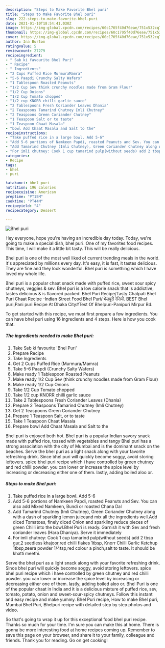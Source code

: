 ```yaml
---
description: "Steps to Make Favorite Bhel puri"
title: "Steps to Make Favorite Bhel puri"
slug: 222-steps-to-make-favorite-bhel-puri
date: 2021-01-10T18:54:41.030Z
image: https://img-global.cpcdn.com/recipes/60c1705f40d76eae/751x532cq70/bhel-puri-recipe-main-photo.jpg
thumbnail: https://img-global.cpcdn.com/recipes/60c1705f40d76eae/751x532cq70/bhel-puri-recipe-main-photo.jpg
cover: https://img-global.cpcdn.com/recipes/60c1705f40d76eae/751x532cq70/bhel-puri-recipe-main-photo.jpg
author: Ina Burton
ratingvalue: 5
reviewcount: 27279
recipeingredient:
- " Sab ki favourite Bhel Puri"
- " Recipe"
- " Ingredients"
- "2 Cups Puffed Rice MurmuraMamra"
- "5-6 Paapdi Crunchy Salty Wafers"
- "1 Tablespoon Roasted Peanuts"
- "1/2 Cup Sev think crunchy noodles made from Gram Flour"
- "1/2 Cup Onions"
- "1/2 Cup Tomato chopped"
- "1/2 cup KNORR chilli garlic sauce"
- "2 Tablespoons Fresh Coriander Leaves Dhania"
- "2 Teaspoons Tamarind Chutney Imli Chutney"
- "2 Teaspoons Green Coriander Chutney"
- "1 Teaspoon Salt or to taste"
- "1 Teaspoon Chaat Masala"
- "bowl Add Chaat Masala and Salt to the"
recipeinstructions:
- "Take puffed rice in a large bowl. Add 5-6"
- "Add 5-6 portions of Namkeen Papdi, roasted Peanuts and Sev. You can also add Mixed Namkeen, Bundi or roasted Chana Dal"
- "Add Tamarind Chutney (Imli Chutney), Green Coriander Chutney along with a dash of sparkling lemon juiceand mix all the ingredients well.Add diced Tomatoes, finely diced Onion and sparkling reduce pieces of green Chilli into the bowl.Bhel Puri is ready. Garnish it with Sev and fresh coriander leaves (Hara Dhaniya). Serve it immediately"
- "For imli chutney: Cook 1 cup tamarind pulp(without seeds) add 2 tbsp gur,2 seedless khajoor,red chilli flakes 1tbsp, Knorr Chilli Garlic Ketchup 1tbsp,zeera powder 1/4tsp,red colour a pinch,salt to taste. It should be khatti meethi."
categories:
- Recipe
tags:
- bhel
- puri

katakunci: bhel puri 
nutrition: 196 calories
recipecuisine: American
preptime: "PT15M"
cooktime: "PT44M"
recipeyield: "4"
recipecategory: Dessert

---
```



![Bhel puri](https://img-global.cpcdn.com/recipes/60c1705f40d76eae/751x532cq70/bhel-puri-recipe-main-photo.jpg)

Hey everyone, hope you're having an incredible day today. Today, we're going to make a special dish, bhel puri. One of my favorites food recipes. This time, I will make it a little bit tasty. This will be really delicious.

Bhel puri is one of the most well liked of current trending meals in the world. It's appreciated by millions every day. It's easy, it is fast, it tastes delicious. They are fine and they look wonderful. Bhel puri is something which I have loved my whole life.

Bhel puri is a popular chaat snack made with puffed rice, sweet sour spicy chutneys, veggies &amp; sev. Bhel puri is a low calorie snack that is addictive, tastes delicious &amp; is flavored packed. Bhel Puri Recipe/Tasty Chatpati Bhel Puri Chaat Recipe -Indian Street Food Bhel Puri/ भेलपुरी रेसिपी. BEST Bhel puri,Pani puri Recipe At Dhaka City#Test Of Bhelpuri-Panipuri Mirpur Bd.


To get started with this recipe, we must first prepare a few ingredients. You can have bhel puri using 16 ingredients and 4 steps. Here is how you cook that.

<!--inarticleads1-->

##### The ingredients needed to make Bhel puri:

1. Take  Sab ki favourite &#39;Bhel Puri&#39;
1. Prepare  Recipe
1. Take  Ingredients
1. Get 2 Cups Puffed Rice (Murmura/Mamra)
1. Take 5-6 Paapdi (Crunchy Salty Wafers)
1. Make ready 1 Tablespoon Roasted Peanuts
1. Make ready 1/2 Cup Sev (think crunchy noodles made from Gram Flour)
1. Make ready 1/2 Cup Onions
1. Take 1/2 Cup Tomato chopped
1. Take 1/2 cup KNORR chilli garlic sauce
1. Take 2 Tablespoons Fresh Coriander Leaves (Dhania)
1. Prepare 2 Teaspoons Tamarind Chutney (Imli Chutney)
1. Get 2 Teaspoons Green Coriander Chutney
1. Prepare 1 Teaspoon Salt, or to taste
1. Take 1 Teaspoon Chaat Masala
1. Prepare bowl Add Chaat Masala and Salt to the


Bhel puri is enjoyed both hot. Bhel puri is a popular Indian savory snack made with puffed rice, tossed with vegetables and tangy Bhel puri has a strong association with the city of Mumbai and is the dominant snack on the beaches. Serve the bhel puri as a light snack along with your favorite refreshing drink. Since bhel puri will quickly become soggy, avoid storing leftovers. spice bhel puri recipe which i have controlled by green chutney and red chilli powder. you can lower or increase the spice level by increasing or decreasing either one of them. lastly, adding boiled aloo or. 

<!--inarticleads2-->

##### Steps to make Bhel puri:

1. Take puffed rice in a large bowl. Add 5-6
1. Add 5-6 portions of Namkeen Papdi, roasted Peanuts and Sev. You can also add Mixed Namkeen, Bundi or roasted Chana Dal
1. Add Tamarind Chutney (Imli Chutney), Green Coriander Chutney along with a dash of sparkling lemon juiceand mix all the ingredients well.Add diced Tomatoes, finely diced Onion and sparkling reduce pieces of green Chilli into the bowl.Bhel Puri is ready. Garnish it with Sev and fresh coriander leaves (Hara Dhaniya). Serve it immediately
1. For imli chutney: Cook 1 cup tamarind pulp(without seeds) add 2 tbsp gur,2 seedless khajoor,red chilli flakes 1tbsp, Knorr Chilli Garlic Ketchup 1tbsp,zeera powder 1/4tsp,red colour a pinch,salt to taste. It should be khatti meethi.


Serve the bhel puri as a light snack along with your favorite refreshing drink. Since bhel puri will quickly become soggy, avoid storing leftovers. spice bhel puri recipe which i have controlled by green chutney and red chilli powder. you can lower or increase the spice level by increasing or decreasing either one of them. lastly, adding boiled aloo or. Bhel Puri is one of the popular chaat in India and it is a delicious mixture of puffed rice, sev, tomato, potato, onion and sweet-sour-spicy chutneys. Follow this instant and easy recipe and make yummy. Bhel Puri recipe, How to make Bhel puri, Mumbai Bhel Puri, Bhelpuri recipe with detailed step by step photos and video. 

So that's going to wrap it up for this exceptional food bhel puri recipe. Thanks so much for your time. I'm sure you can make this at home. There is gonna be more interesting food at home recipes coming up. Remember to save this page on your browser, and share it to your family, colleague and friends. Thank you for reading. Go on get cooking!
